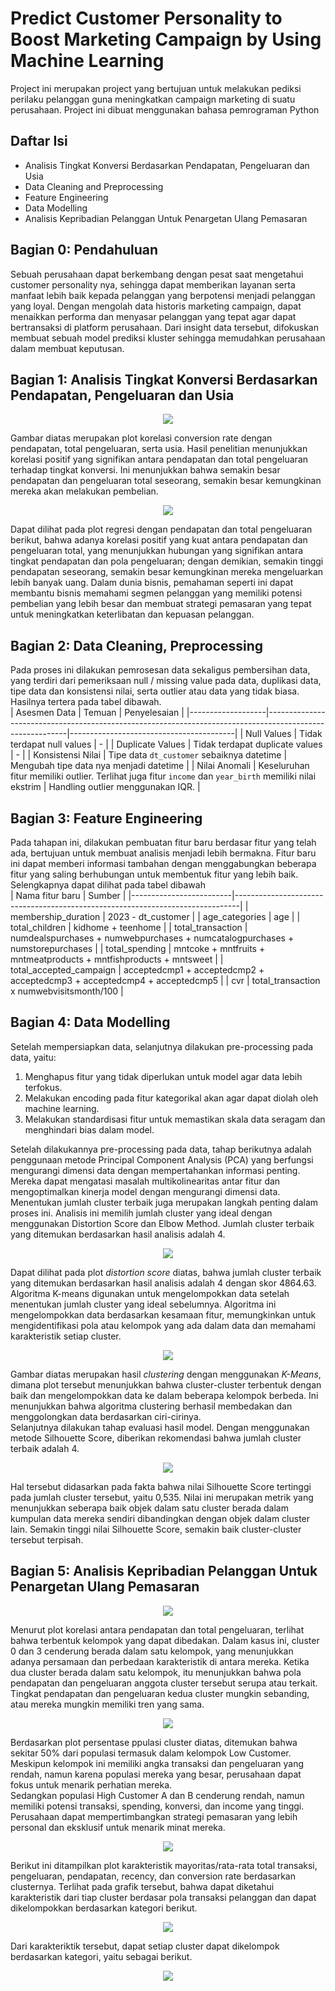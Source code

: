 # Predict Customer Personality to Boost Marketing Campaign by Using Machine Learning
Project ini merupakan project yang bertujuan untuk melakukan pediksi perilaku pelanggan guna meningkatkan campaign marketing di suatu perusahaan. Project ini dibuat menggunakan bahasa pemrograman Python

## Daftar Isi
- Analisis Tingkat Konversi Berdasarkan Pendapatan, Pengeluaran dan Usia
- Data Cleaning and Preprocessing
- Feature Engineering
- Data Modelling
- Analisis Kepribadian Pelanggan Untuk Penargetan Ulang Pemasaran

## Bagian 0: Pendahuluan
Sebuah perusahaan dapat berkembang dengan pesat saat mengetahui customer personality nya, sehingga dapat memberikan layanan serta manfaat lebih baik kepada pelanggan yang berpotensi menjadi pelanggan yang loyal. Dengan mengolah data historis marketing campaign, dapat menaikkan performa dan menyasar pelanggan yang tepat agar dapat bertransaksi di platform perusahaan. Dari insight data tersebut, difokuskan membuat sebuah model prediksi kluster sehingga memudahkan perusahaan dalam membuat keputusan.

## Bagian 1: Analisis Tingkat Konversi Berdasarkan Pendapatan, Pengeluaran dan Usia
<p align="center">
  <img src="https://github.com/user-attachments/assets/0e57dd7d-d007-4cd5-bb4b-92210f600731"/>
</p>
Gambar diatas merupakan plot korelasi conversion rate dengan pendapatan, total pengeluaran, serta usia. Hasil penelitian menunjukkan korelasi positif yang signifikan antara pendapatan dan total pengeluaran terhadap tingkat konversi. Ini menunjukkan bahwa semakin besar pendapatan dan pengeluaran total seseorang, semakin besar kemungkinan mereka akan melakukan pembelian.
<p align="center">
  <img src="https://github.com/user-attachments/assets/704d380f-b3a5-4795-9ced-f311ed78cd15"/>
</p>
Dapat dilihat pada plot regresi dengan pendapatan dan total pengeluaran berikut, bahwa adanya korelasi positif yang kuat antara pendapatan dan pengeluaran total, yang menunjukkan hubungan yang signifikan antara tingkat pendapatan dan pola pengeluaran; dengan demikian, semakin tinggi pendapatan seseorang, semakin besar kemungkinan mereka mengeluarkan lebih banyak uang. Dalam dunia bisnis, pemahaman seperti ini dapat membantu bisnis memahami segmen pelanggan yang memiliki potensi pembelian yang lebih besar dan membuat strategi pemasaran yang tepat untuk meningkatkan keterlibatan dan kepuasan pelanggan.

## Bagian 2: Data Cleaning, Preprocessing
Pada proses ini dilakukan pemrosesan data sekaligus pembersihan data, yang terdiri dari pemeriksaan null / missing value pada data, duplikasi data, tipe data dan konsistensi nilai, serta outlier atau data yang tidak biasa. Hasilnya tertera pada tabel dibawah.<br>
| Asesmen Data      | Temuan                                                                                                   | Penyelesaian                            |
|-------------------|----------------------------------------------------------------------------------------------------------|-----------------------------------------|
| Null Values       | Tidak terdapat null values                                                                               | -                                       |
| Duplicate Values  | Tidak terdapat duplicate values                                                                          | -                                       |
| Konsistensi Nilai | Tipe data `dt_customer` sebaiknya datetime                                                               | Mengubah tipe data nya menjadi datetime |
| Nilai Anomali     | Keseluruhan fitur memiliki outlier. Terlihat juga fitur `income` dan `year_birth` memiliki nilai ekstrim | Handling outlier menggunakan IQR.       |

## Bagian 3: Feature Engineering
Pada tahapan ini, dilakukan pembuatan fitur baru berdasar fitur yang telah ada, bertujuan untuk membuat analisis menjadi lebih bermakna. Fitur baru ini dapat memberi informasi tambahan dengan menggabungkan beberapa fitur yang saling berhubungan untuk membentuk fitur yang lebih baik. Selengkapnya dapat dilihat pada tabel dibawah<br>
| Nama fitur baru         | Sumber                                                                        |
|-------------------------|-------------------------------------------------------------------------------|
| membership_duration     | 2023 - dt_customer                                                            |
| age_categories          | age                                                                           |
| total_children          | kidhome + teenhome                                                            |
| total_transaction       | numdealspurchases + numwebpurchases + numcatalogpurchases + numstorepurchases |
| total_spending          | mntcoke + mntfruits + mntmeatproducts + mntfishproducts + mntsweet            |
| total_accepted_campaign | acceptedcmp1 + acceptedcmp2 + acceptedcmp3 + acceptedcmp4 + acceptedcmp5      |
| cvr                     | total_transaction x numwebvisitsmonth/100                                     |

## Bagian 4: Data Modelling
Setelah mempersiapkan data, selanjutnya dilakukan pre-processing pada data, yaitu:
1. Menghapus fitur yang tidak diperlukan untuk model agar data lebih terfokus.
2. Melakukan encoding pada fitur kategorikal akan agar dapat diolah oleh machine learning.
3. Melakukan standardisasi fitur untuk memastikan skala data seragam dan menghindari bias dalam model.
<p>Setelah dilakukannya pre-processing pada data, tahap berikutnya adalah penggunaan metode Principal Component Analysis (PCA) yang berfungsi mengurangi dimensi data dengan mempertahankan informasi penting. Mereka dapat mengatasi masalah multikolinearitas antar fitur dan mengoptimalkan kinerja model dengan mengurangi dimensi data. Menentukan jumlah cluster terbaik juga merupakan langkah penting dalam proses ini. Analisis ini memilih jumlah cluster yang ideal dengan menggunakan Distortion Score dan Elbow Method. Jumlah cluster terbaik yang ditemukan berdasarkan hasil analisis adalah 4.
<p align="center">
  <img src="https://github.com/user-attachments/assets/288c8a0e-6207-4a9e-8c60-32210d2b637f"/>
</p>
Dapat dilihat pada plot <i>distortion score</i> diatas, bahwa jumlah cluster terbaik yang ditemukan berdasarkan hasil analisis adalah 4 dengan skor 4864.63. Algoritma K-means digunakan untuk mengelompokkan data setelah menentukan jumlah cluster yang ideal sebelumnya. Algoritma ini mengelompokkan data berdasarkan kesamaan fitur, memungkinkan untuk mengidentifikasi pola atau kelompok yang ada dalam data dan memahami karakteristik setiap cluster.
<p align="center">
  <img src="https://github.com/user-attachments/assets/070968e2-93ec-4750-b562-70f96869b85e"/>
</p>
Gambar diatas merupakan hasil <i>clustering</i> dengan menggunakan <i>K-Means</i>, dimana plot tersebut menunjukkan bahwa cluster-cluster terbentuk dengan baik dan mengelompokkan data ke dalam beberapa kelompok berbeda. Ini menunjukkan bahwa algoritma clustering berhasil membedakan dan menggolongkan data berdasarkan ciri-cirinya.<br>
Selanjutnya dilakukan tahap evaluasi hasil model. Dengan menggunakan metode Silhouette Score, diberikan rekomendasi bahwa jumlah cluster terbaik adalah 4.
<p align="center">
  <img src="https://github.com/user-attachments/assets/c5357727-4f5b-49e1-9898-e42b4f99487e"/>
</p>
Hal tersebut didasarkan pada fakta bahwa nilai Silhouette Score tertinggi pada jumlah cluster tersebut, yaitu 0,535. Nilai ini merupakan metrik yang menunjukkan seberapa baik objek dalam satu cluster berada dalam kumpulan data mereka sendiri dibandingkan dengan objek dalam cluster lain. Semakin tinggi nilai Silhouette Score, semakin baik cluster-cluster tersebut terpisah.

## Bagian 5: Analisis Kepribadian Pelanggan Untuk Penargetan Ulang Pemasaran
<p align="center">
  <img src="https://github.com/user-attachments/assets/ade9ace0-8265-4972-a8aa-be6a2aa9efcc"/>
</p>
Menurut plot korelasi antara pendapatan dan total pengeluaran, terlihat bahwa terbentuk kelompok yang dapat dibedakan. Dalam kasus ini, cluster 0 dan 3 cenderung berada dalam satu kelompok, yang menunjukkan adanya persamaan dan perbedaan karakteristik di antara mereka. Ketika dua cluster berada dalam satu kelompok, itu menunjukkan bahwa pola pendapatan dan pengeluaran anggota cluster tersebut serupa atau terkait. Tingkat pendapatan dan pengeluaran kedua cluster mungkin sebanding, atau mereka mungkin memiliki tren yang sama.
<p align="center">
  <img src="https://github.com/user-attachments/assets/a80a75ee-df9a-4ff4-9e97-5e95291a45be"/>
</p>
Berdasarkan plot persentase ppulasi cluster diatas, ditemukan bahwa sekitar 50% dari populasi termasuk dalam kelompok Low Customer. Meskipun kelompok ini memiliki angka transaksi dan pengeluaran yang rendah, namun karena populasi mereka yang besar, perusahaan dapat fokus untuk menarik perhatian mereka.<br>
Sedangkan populasi High Customer A dan B cenderung rendah, namun memiliki potensi transaksi, spending, konversi, dan income yang tinggi. Perusahaan dapat mempertimbangkan strategi pemasaran yang lebih personal dan eksklusif untuk menarik minat mereka.
<p align="center">
  <img src="https://github.com/user-attachments/assets/0ce4431d-4f45-4597-99de-8011982d183f"/>
</p>
Berikut ini ditampilkan plot karakteristik mayoritas/rata-rata total transaksi, pengeluaran, pendapatan, recency, dan conversion rate berdasarkan clusternya. Terlihat pada grafik tersebut, bahwa dapat diketahui karakteristik dari tiap cluster berdasar pola transaksi pelanggan dan dapat dikelompokkan berdasarkan kategori berikut.
<p align="center">
  <img src="https://github.com/user-attachments/assets/c50716e8-63c5-4cb1-8744-a4d51bf13b52"/>
</p>
Dari karakteriktik tersebut, dapat setiap cluster dapat dikelompok berdasarkan kategori, yaitu sebagai berikut.
<p align="center">
  <img src="https://github.com/user-attachments/assets/681fe238-8c86-4674-bbd3-83084f1d3336"/>
</p>
